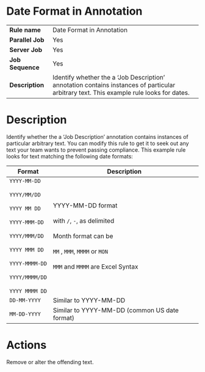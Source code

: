 # Date Format in Annotation

|     |     |
| --- | --- |
| **Rule name** | Date Format in Annotation |
| **Parallel Job** | Yes |
| **Server Job** | Yes |
| **Job Sequence** | Yes |
| **Description** | Identify whether the a ‘Job Description’ annotation contains instances of particular arbitrary text. This example rule looks for dates. |

# Description

Identify whether the a ‘Job Description’ annotation contains instances of particular arbitrary text. You can modify this rule to get it to seek out any text your team wants to prevent passing compliance. This example rule looks for text matching the following date formats:

| **Format** | **Description** |
| --- | --- |
| `YYYY-MM-DD`<br><br>`YYYY/MM/DD`<br><br>`YYYY MM DD`<br><br>`YYYY-MMM-DD`<br><br>`YYYY/MMM/DD`<br><br>`YYYY MMM DD`<br><br>`YYYY-MMMM-DD`<br><br>`YYYY/MMMM/DD`<br><br>`YYYY MMMM DD` | YYYY-MM-DD format<br><br>with `/`, `-`, as delimited<br><br>Month format can be<br><br>`MM` , `MMM`, `MMMM` or `MON`<br><br>`MMM` and `MMMM` are Excel Syntax |
| `DD-MM-YYYY` | Similar to YYYY-MM-DD |
| `MM-DD-YYYY` | Similar to YYYY-MM-DD (common US date format) |

# Actions

Remove or alter the offending text.